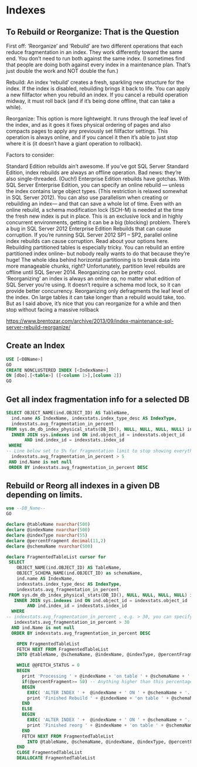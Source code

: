 # Indexes
## To Rebuild or Reorganize: That is the Question
First off: ‘Reorganize’ and ‘Rebuild’ are two different operations that each reduce fragmentation in an index. They work differently toward the same end. You don’t need to run both against the same index. (I sometimes find that people are doing both against every index in a maintenance plan. That’s just double the work and NOT double the fun.)

Rebuild: An index ‘rebuild’ creates a fresh, sparkling new structure for the index. If the index is disabled, rebuilding brings it back to life. You can apply a new fillfactor when you rebuild an index. If you cancel a rebuild operation midway, it must roll back (and if it’s being done offline, that can take a while).

Reorganize: This option is more lightweight. It runs through the leaf level of the index, and as it goes it fixes physical ordering of pages and also compacts pages to apply any previously set fillfactor settings. This operation is always online, and if you cancel it then it’s able to just stop where it is (it doesn’t have a giant operation to rollback).

Factors to consider:

Standard Edition rebuilds ain’t awesome. If you’ve got SQL Server Standard Edition, index rebuilds are always an offline operation. Bad news: they’re also single-threaded. (Ouch!)
Enterprise Edition rebuilds have gotchas. With SQL Server Enterprise Edition, you can specify an online rebuild — unless the index contains large object types. (This restriction is relaxed somewhat in SQL Server 2012). You can also use parallelism when creating or rebuilding an index— and that can save a whole lot of time. Even with an online rebuild, a schema modification lock (SCH-M) is needed at the time the fresh new index is put in place. This is an exclusive lock and in highly concurrent environments, getting it can be a big (blocking) problem.
There’s a bug in SQL Server 2012 Enterprise Edition Rebuilds that can cause corruption. If you’re running SQL Server 2012 SP1 – SP2, parallel online index rebuilds can cause corruption. Read about your options here.
Rebuilding partitioned tables is especially tricky. You can rebuild an entire partitioned index online– but nobody really wants to do that because they’re huge! The whole idea behind horizontal partitioning is to break data into more manageable chunks, right? Unfortunately, partition level rebuilds are offline until SQL Server 2014.
Reorganizing can be pretty cool. ‘Reorganizing’ an index is always an online op, no matter what edition of SQL Server you’re using. It doesn’t require a schema mod lock, so it can provide better concurrency. Reorganizing only defragments the leaf level of the index. On large tables it can take longer than a rebuild would take, too. But as I said above, it’s nice that you can reorganize for a while and then stop without facing a massive rollback

https://www.brentozar.com/archive/2013/09/index-maintenance-sql-server-rebuild-reorganize/

## Create an Index
```SQL
USE [<DBName>]
GO
CREATE NONCLUSTERED INDEX [<IndexName>]
ON [dbo].[<table>] ([<column 1>],[column 2])
GO
```

## Get all index fragmentation info for a selected DB
```SQL
SELECT OBJECT_NAME(ind.OBJECT_ID) AS TableName,
  ind.name AS IndexName, indexstats.index_type_desc AS IndexType,
  indexstats.avg_fragmentation_in_percent
FROM sys.dm_db_index_physical_stats(DB_ID(), NULL, NULL, NULL, NULL) indexstats
  INNER JOIN sys.indexes ind ON ind.object_id = indexstats.object_id
       AND ind.index_id = indexstats.index_id
 WHERE
-- Line below set to 5% for fragmentation limit to stop showing everything
  indexstats.avg_fragmentation_in_percent > 5
 AND ind.Name is not null
 ORDER BY indexstats.avg_fragmentation_in_percent DESC
```

## Rebuild or Reorg all indexes in a given DB depending on limits.
```SQL
use --DB_Name--
GO

declare @tableName nvarchar(500)
declare @indexName nvarchar(500)
declare @indexType nvarchar(55)
declare @percentFragment decimal(11,2)
declare @schemaName nvarchar(500)

declare FragmentedTableList cursor for
 SELECT
	OBJECT_NAME(ind.OBJECT_ID) AS TableName,
	OBJECT_SCHEMA_NAME(ind.OBJECT_ID) as schemaName,
	ind.name AS IndexName,
	indexstats.index_type_desc AS IndexType,
	indexstats.avg_fragmentation_in_percent
 FROM sys.dm_db_index_physical_stats(DB_ID(), NULL, NULL, NULL, NULL) indexstats
   INNER JOIN sys.indexes ind ON ind.object_id = indexstats.object_id
        AND ind.index_id = indexstats.index_id
  WHERE
-- indexstats.avg_fragmentation_in_percent , e.g. > 30, you can specify any number in percent.
   indexstats.avg_fragmentation_in_percent > 30
  AND ind.Name is not null
  ORDER BY indexstats.avg_fragmentation_in_percent DESC

    OPEN FragmentedTableList
    FETCH NEXT FROM FragmentedTableList
    INTO @tableName, @schemaName, @indexName, @indexType, @percentFragment

    WHILE @@FETCH_STATUS = 0
    BEGIN
      print 'Processing ' + @indexName + 'on table ' + @schemaName + '.' + @tableName + ' which is ' + cast(@percentFragment as nvarchar(50)) + ' fragmented'
      if(@percentFragment>= 50) -- Anything higher than this percentage will be Rebuilt, ELSE Reorg
      BEGIN
		EXEC( 'ALTER INDEX ' +  @indexName + ' ON ' + @schemaName + '.' + @tableName + ' REBUILD; ')
		print 'Finished Rebuild ' + @indexName + 'on table ' + @schemaName + '.' + @tableName
      END
      ELSE
      BEGIN
        EXEC( 'ALTER INDEX ' +  @indexName + ' ON ' + @schemaName + '.' + @tableName + ' REORGANIZE;')
		print 'Finished reorg ' + @indexName + 'on table ' + @schemaName + '.' + @tableName
      END
      FETCH NEXT FROM FragmentedTableList
        INTO @tableName, @schemaName, @indexName, @indexType, @percentFragment
    END
    CLOSE FragmentedTableList
    DEALLOCATE FragmentedTableList
```
